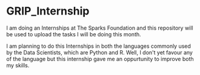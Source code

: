 # GRIP_Internship
I am doing an Internships at The Sparks Foundation
and this repository will be used to upload the tasks 
I will be doing this month.

I am planning to do this Internships in both the languages commonly used by the
Data Scientists, which are Python and R.
Well, I don't yet favour any of the language but this internship gave me an
oppurtunity to improve both my skills.
